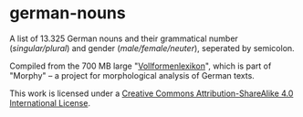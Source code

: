 # german-nouns
A list of 13.325 German nouns and their grammatical number (*singular/plural*) and gender (*male/female/neuter*), seperated by semicolon.

Compiled from the 700 MB large "[Vollformenlexikon](http://www.danielnaber.de/morphologie/)", which is part of "Morphy" – a project for morphological analysis of German texts.


This work is licensed under a [Creative Commons Attribution-ShareAlike 4.0 International License](https://creativecommons.org/licenses/by-sa/4.0/).
